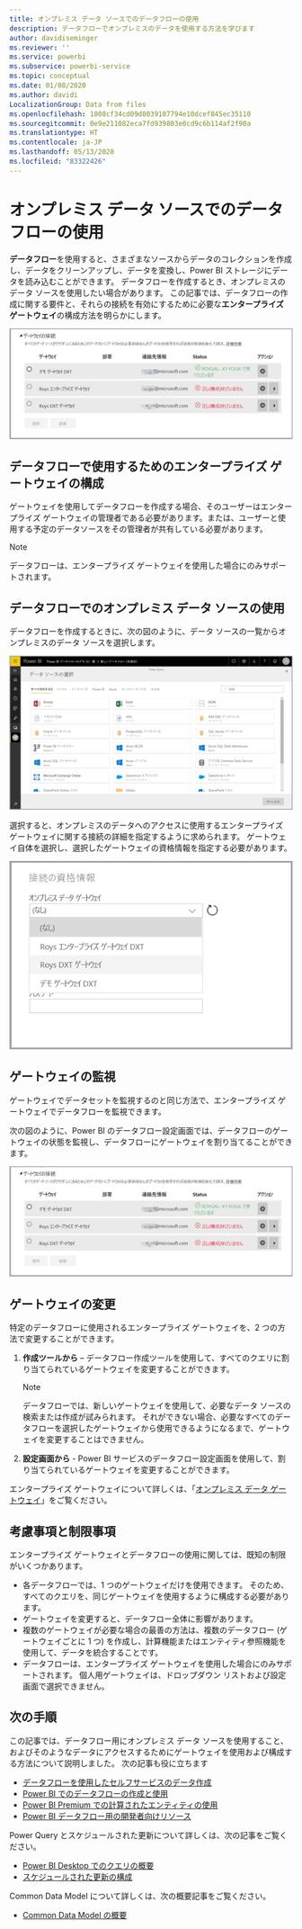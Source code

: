 ```yaml
---
title: オンプレミス データ ソースでのデータフローの使用
description: データフローでオンプレミスのデータを使用する方法を学びます
author: davidiseminger
ms.reviewer: ''
ms.service: powerbi
ms.subservice: powerbi-service
ms.topic: conceptual
ms.date: 01/08/2020
ms.author: davidi
LocalizationGroup: Data from files
ms.openlocfilehash: 1008cf34cd09d8039107794e10dcef845ec35110
ms.sourcegitcommit: 0e9e211082eca7fd939803e0cd9c6b114af2f90a
ms.translationtype: HT
ms.contentlocale: ja-JP
ms.lasthandoff: 05/13/2020
ms.locfileid: "83322426"
---
```

# <a name="using-dataflows-with-on-premises-data-sources"></a>オンプレミス データ ソースでのデータフローの使用

**データフロー**を使用すると、さまざまなソースからデータのコレクションを作成し、データをクリーンアップし、データを変換し、Power BI ストレージにデータを読み込むことができます。 データフローを作成するとき、オンプレミスのデータ ソースを使用したい場合があります。 この記事では、データフローの作成に関する要件と、それらの接続を有効にするために必要な**エンタープライズ ゲートウェイ**の構成方法を明らかにします。

![データフローとゲートウェイ](media/service-dataflows-onpremises-gateways/onpremises-gateways_01.png)

## <a name="configuring-an-enterprise-gateway-for-use-with-dataflows"></a>データフローで使用するためのエンタープライズ ゲートウェイの構成

ゲートウェイを使用してデータフローを作成する場合、そのユーザーはエンタープライズ ゲートウェイの管理者である必要があります。または、ユーザーと使用する予定のデータソースをその管理者が共有している必要があります。 


> [!NOTE]
> データフローは、エンタープライズ ゲートウェイを使用した場合にのみサポートされます。

## <a name="using-an-on-premises-data-source-in-a-dataflow"></a>データフローでのオンプレミス データ ソースの使用

データフローを作成するときに、次の図のように、データ ソースの一覧からオンプレミスのデータ ソースを選択します。

![オンプレミスのデータ ソースを選択する](media/service-dataflows-onpremises-gateways/onpremises-gateways_02a.png)

選択すると、オンプレミスのデータへのアクセスに使用するエンタープライズ ゲートウェイに関する接続の詳細を指定するように求められます。 ゲートウェイ自体を選択し、選択したゲートウェイの資格情報を指定する必要があります。

![接続の詳細を指定する](media/service-dataflows-onpremises-gateways/onpremises-gateways_03.png)

## <a name="monitoring-your-gateway"></a>ゲートウェイの監視

ゲートウェイでデータセットを監視するのと同じ方法で、エンタープライズ ゲートウェイでデータフローを監視できます。

次の図のように、Power BI のデータフロー設定画面では、データフローのゲートウェイの状態を監視し、データフローにゲートウェイを割り当てることができます。

![ゲートウェイの監視](media/service-dataflows-onpremises-gateways/onpremises-gateways_01.png)

## <a name="changing-a-gateway"></a>ゲートウェイの変更

特定のデータフローに使用されるエンタープライズ ゲートウェイを、2 つの方法で変更することができます。

1. **作成ツールから** – データフロー作成ツールを使用して、すべてのクエリに割り当てられているゲートウェイを変更することができます。

    > [!NOTE]
    > データフローでは、新しいゲートウェイを使用して、必要なデータ ソースの検索または作成が試みられます。 それができない場合、必要なすべてのデータフローを選択したゲートウェイから使用できるようになるまで、ゲートウェイを変更することはできません。

2. **設定画面から** - Power BI サービスのデータフロー設定画面を使用して、割り当てられているゲートウェイを変更することができます。

エンタープライズ ゲートウェイについて詳しくは、「[オンプレミス データ ゲートウェイ](../connect-data/service-gateway-onprem.md)」をご覧ください。

## <a name="considerations-and-limitations"></a>考慮事項と制限事項

エンタープライズ ゲートウェイとデータフローの使用に関しては、既知の制限がいくつかあります。

* 各データフローでは、1 つのゲートウェイだけを使用できます。 そのため、すべてのクエリを、同じゲートウェイを使用するように構成する必要があります。
* ゲートウェイを変更すると、データフロー全体に影響があります。
* 複数のゲートウェイが必要な場合の最善の方法は、複数のデータフロー (ゲートウェイごとに 1 つ) を作成し、計算機能またはエンティティ参照機能を使用して、データを統合することです。
* データフローは、エンタープライズ ゲートウェイを使用した場合にのみサポートされます。 個人用ゲートウェイは、ドロップダウン リストおよび設定画面で選択できません。


## <a name="next-steps"></a>次の手順

この記事では、データフロー用にオンプレミス データ ソースを使用すること、およびそのようなデータにアクセスするためにゲートウェイを使用および構成する方法について説明しました。 次の記事も役に立ちます

* [データフローを使用したセルフサービスのデータ作成](service-dataflows-overview.md)
* [Power BI でのデータフローの作成と使用](service-dataflows-create-use.md)
* [Power BI Premium での計算されたエンティティの使用](service-dataflows-computed-entities-premium.md)
* [Power BI データフロー用の開発者向けリソース](service-dataflows-developer-resources.md)

Power Query とスケジュールされた更新について詳しくは、次の記事をご覧ください。
* [Power BI Desktop でのクエリの概要](desktop-query-overview.md)
* [スケジュールされた更新の構成](../connect-data/refresh-scheduled-refresh.md)

Common Data Model について詳しくは、次の概要記事をご覧ください。
* [Common Data Model の概要](https://docs.microsoft.com/powerapps/common-data-model/overview)
